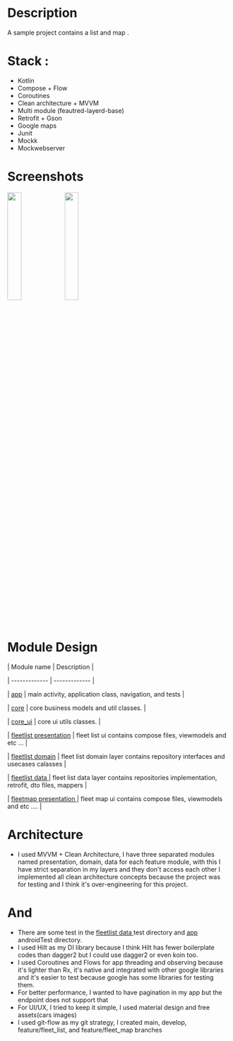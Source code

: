 
#  Description

A sample project contains a list and map .

#  Stack :
- Kotlin
- Compose + Flow
- Coroutines
- Clean architecture + MVVM
- Multi module (feautred-layerd-base)
- Retrofit + Gson
- Google maps
- Junit
- Mockk
- Mockwebserver

#  Screenshots

<img src="https://github.com/amrhsyn/free-now-assignment/blob/main/screenshots/s1.png" width="25%">
<img src="https://github.com/amrhsyn/free-now-assignment/blob/main/screenshots/s2.png" width="25%">

#  Module Design

| Module name | Description |

| ------------- | ------------- |

| [app](/app/) | main activity, application class, navigation, and tests |

| [core](/core/)  | core business models and util classes. |

| [core_ui](/core_ui/)  | core ui utils classes. |

| [fleetlist presentation](/fleetlist/fleetlist_presentation/)  | fleet list ui contains compose files, viewmodels and etc ... |

| [fleetlist domain](/fleetlist/fleetlist_domain) | fleet list domain layer contains repository interfaces and usecases calasses |

| [fleetlist data ](/fleetlist/fleetlist_data/) | fleet list data layer contains repositories implementation, retrofit, dto files, mappers |

| [fleetmap presentation ](/fleetmap/presentation/)  | fleet map ui contains compose files, viewmodels and etc .... |

#  Architecture
- I used MVVM + Clean Architecture, I have three separated modules named presentation, domain, data for each feature module, with this I have strict separation in my layers and they don't access each other I implemented all clean architecture concepts because the project was for testing and I think it's over-engineering for this project.

#  And 
- There are some test in the [fleetlist data ](/fleetlist/fleetlist_data/) test directory and [app](/app/) androidTest directory.
- I used Hilt as my DI library because I think Hilt has fewer boilerplate codes than dagger2 but I could use dagger2 or even koin too.
- I used Coroutines and Flows for app threading and observing because it's lighter than Rx, it's native and integrated with other google libraries and it's easier to test because google has some libraries for testing them.
- For better performance, I wanted to have pagination in my app but the endpoint does not support that
- For UI/UX, I tried to keep it simple, I used material design and free assets(cars images) 
- I used git-flow as my git strategy, I created main, develop, feature/fleet_list, and feature/fleet_map branches